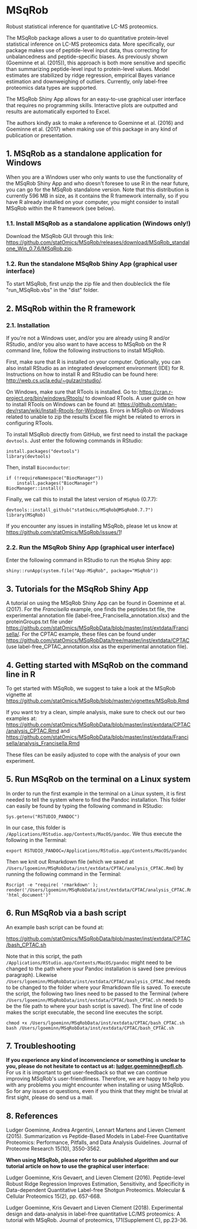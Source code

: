 # MSqRob

Robust statistical inference for quantitative LC-MS proteomics.

The MSqRob package allows a user to do quantitative protein-level statistical inference on LC-MS proteomics data. More specifically, our package makes use of peptide-level input data, thus correcting for unbalancedness and peptide-specific biases. As previously shown (Goeminne et al. (2015)), this approach is both more sensitive and specific than summarizing peptide-level input to protein-level values. Model estimates are stabilized by ridge regression, empirical Bayes variance estimation and downweighing of outliers. Currently, only label-free proteomics data types are supported.

The MSqRob Shiny App allows for an easy-to-use graphical user interface that requires no programming skills. Interactive plots are outputted and results are automatically exported to Excel.

The authors kindly ask to make a reference to Goeminne et al. (2016) and Goeminne et al. (2017) when making use of this package in any kind of publication or presentation.

## 1. MSqRob as a standalone application for Windows

When you are a Windows user who only wants to use the functionality of the MSqRob Shiny App and who doesn't foresee to use R in the near future, you can go for the MSqRob standalone version. Note that this distribution is currently 596 MB in size, as it contains the R framework internally, so if you have R already installed on your computer, you might consider to install MSqRob within the R framework (see below).

### 1.1. Install MSqRob as a standalone application (Windows only!)

Download the MSqRob GUI through this link: https://github.com/statOmics/MSqRob/releases/download/MSqRob_standalone_Win_0.7.6/MSqRob.zip.  

### 1.2. Run the standalone MSqRob Shiny App (graphical user interface)

To start MSqRob, first unzip the zip file and then doubleclick the file "run_MSqRob.vbs" in the "dist" folder.

## 2. MSqRob within the R framework

### 2.1. Installation

If you're not a Windows user, and/or you are already using R and/or RStudio, and/or you also want to have access to MSqRob on the R command line, follow the following instructions to install MSqRob.

First, make sure that R is installed on your computer. Optionally, you can also install RStudio as an integrated development environment (IDE) for R. Instructions on how to install R and RStudio can be found here: http://web.cs.ucla.edu/~gulzar/rstudio/.

On Windows, make sure that RTools is installed. Go to: https://cran.r-project.org/bin/windows/Rtools/ to download RTools. A user guide on how to install RTools on Windows can be found at: https://github.com/stan-dev/rstan/wiki/Install-Rtools-for-Windows. Errors in MSqRob on Windows related to unable to zip the results Excel file might be related to errors in configuring RTools.

To install MSqRob directly from GitHub, we first need to install the package `devtools`. Just enter the following commands in RStudio:

~~~~
install.packages("devtools")
library(devtools)
~~~~

Then, install `Bioconductor`:

~~~~
if (!requireNamespace("BiocManager"))
    install.packages("BiocManager")
BiocManager::install()
~~~~

Finally, we call this to install the latest version of `MSqRob` (0.7.7):

~~~~
devtools::install_github("statOmics/MSqRob@MSqRob0.7.7")
library(MSqRob)
~~~~

If you encounter any issues in installing MSqRob, please let us know at https://github.com/statOmics/MSqRob/issues/1!

### 2.2. Run the MSqRob Shiny App (graphical user interface)

Enter the following command in RStudio to run the `MSqRob` Shiny app:

~~~~
shiny::runApp(system.file("App-MSqRob", package="MSqRob"))
~~~~

## 3. Tutorials for the MSqRob Shiny App

A tutorial on using the MSqRob Shiny App can be found in Goeminne et al. (2017). For the *Francisella* example, one finds the peptides.txt file, the experimental annotation file (label-free_Francisella_annotation.xlsx) and the proteinGroups.txt file under  https://github.com/statOmics/MSqRobData/blob/master/inst/extdata/Francisella/. For the CPTAC example, these files can be found under https://github.com/statOmics/MSqRobData/tree/master/inst/extdata/CPTAC (use label-free_CPTAC_annotation.xlsx as the experimental annotation file).

## 4. Getting started with MSqRob on the command line in R

To get started with MSqRob, we suggest to take a look at the MSqRob vignette at https://github.com/statOmics/MSqRob/blob/master/vignettes/MSqRob.Rmd

If you want to try a clean, simple analysis, make sure to check out our two examples at:
https://github.com/statOmics/MSqRobData/blob/master/inst/extdata/CPTAC/analysis_CPTAC.Rmd
and
https://github.com/statOmics/MSqRobData/blob/master/inst/extdata/Francisella/analysis_Francisella.Rmd

These files can be easily adjusted to cope with the analysis of your own experiment.

## 5. Run MSqRob on the terminal on a Linux system

In order to run the first example in the terminal on a Linux system, it is first needed to tell the system where to find the Pandoc installation. This folder can easily be found by typing the following command in RStudio:

~~~~
Sys.getenv("RSTUDIO_PANDOC")
~~~~

In our case, this folder is `/Applications/RStudio.app/Contents/MacOS/pandoc`.
We thus execute the following in the Terminal:
~~~~
export RSTUDIO_PANDOC=/Applications/RStudio.app/Contents/MacOS/pandoc
~~~~

Then we knit out Rmarkdown file (which we saved at `/Users/lgoeminn/MSqRobData/inst/extdata/CPTAC/analysis_CPTAC.Rmd`) by running the following command in the Terminal:

~~~~
Rscript -e "require( 'rmarkdown' ); render('/Users/lgoeminn/MSqRobData/inst/extdata/CPTAC/analysis_CPTAC.Rmd', 'html_document')"
~~~~

## 6. Run MSqRob via a bash script

An example bash script can be found at:

https://github.com/statOmics/MSqRobData/blob/master/inst/extdata/CPTAC/bash_CPTAC.sh

Note that in this script, the path `/Applications/RStudio.app/Contents/MacOS/pandoc` might need to be changed to the path where your Pandoc installation is saved (see previous paragraph). Likewise `/Users/lgoeminn/MSqRobData/inst/extdata/CPTAC/analysis_CPTAC.Rmd` needs to be changed to the folder where your Rmarkdown file is saved. To execute the script, the following two lines need to be passed to the Terminal (where `/Users/lgoeminn/MSqRobData/inst/extdata/CPTAC/bash_CPTAC.sh` needs to be the file path to where your bash script is saved). The first line of code makes the script executable, the second line executes the script.

~~~~
chmod +x /Users/lgoeminn/MSqRobData/inst/extdata/CPTAC/bash_CPTAC.sh
bash /Users/lgoeminn/MSqRobData/inst/extdata/CPTAC/bash_CPTAC.sh
~~~~

## 7. Troubleshooting

**If you experience any kind of inconvencience or something is unclear to you, please do not hesitate to contact us at: [ludger.goeminne@epfl.ch](mailto:ludger.goeminne@epfl.ch).** For us it is important to get user-feedback so that we can continue improving MSqRob's user-friendliness. Therefore, we are happy to help you with any problems you might encounter when installing or using MSqRob. So for any issues or questions, even if you think that they might be trivial at first sight, please do send us a mail.

## 8. References

Ludger Goeminne, Andrea Argentini, Lennart Martens and Lieven Clement (2015). Summarization vs Peptide-Based Models in Label-Free Quantitative Proteomics: Performance, Pitfalls, and Data Analysis Guidelines. Journal of Proteome Research 15(10), 3550-3562.

**When using MSqRob, please refer to our published algorithm and our tutorial article on how to use the graphical user interface:**

Ludger Goeminne, Kris Gevaert, and Lieven Clement (2016). Peptide-level Robust Ridge Regression Improves Estimation, Sensitivity, and Specificity in Data-dependent Quantitative Label-free Shotgun Proteomics. Molecular & Cellular Proteomics 15(2), pp. 657-668.

Ludger Goeminne, Kris Gevaert and Lieven Clement (2018). Experimental design and data-analysis in label-free quantitative LC/MS proteomics: A tutorial with MSqRob. Journal of proteomics, 171(Supplement C), pp.23-36.
